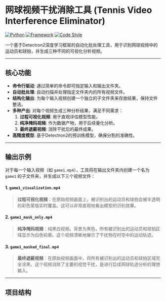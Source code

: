 # 网球视频干扰消除工具 (Tennis Video Interference Eliminator)

[![Python](https://img-shields.io/badge/Python-3.8+-blue.svg)](https://www.python.org/downloads/)
[![Framework](https://img.shields.io/badge/Framework-Detectron2-orange.svg)](https://github.com/facebookresearch/detectron2)
[![Code Style](https://img.shields.io/badge/Code%20Style-Clean-brightgreen.svg)]()

一个基于Detectron2深度学习框架的自动化批处理工具，用于识别网球视频中的运动员和球拍，并生成三种不同的可视化分析视频。

---

## 核心功能

-   **命令行驱动**: 通过简单的命令即可指定输入和输出文件夹。
-   **自动批处理**: 自动扫描并处理指定文件夹内的所有视频文件。
-   **结构化输出**: 为每个输入视频创建一个独立的子文件夹来存放结果，保持文件整洁。
-   **多种产出**: 对每个视频生成三种分析结果，满足不同需求：
    1.  **过程可视化视频**: 用于直观评估模型性能。
    2.  **纯净掩码视频**: 作为数据产物，用于后续量化分析。
    3.  **最终遮蔽视频**: 消除干扰后的最终成果。
-   **高精度模型**: 基于Detectron2的预训练模型，确保分割的准确性。

---

## 输出示例

对于每一个输入视频（如 `game1.mp4`），工具将在输出文件夹内创建一个名为 `game1` 的子文件夹，并生成以下三个视频文件：

#### 1. `game1_visualization.mp4`
> **过程可视化视频**：在原始视频画面上，被识别出的运动员和球拍会被半透明的彩色蒙版实时覆盖。这可以非常直观地看出模型的识别效果。

#### 2. `game1_mask_only.mp4`
> **纯净掩码视频**：纯黑白视频。背景为黑色，所有被识别出的运动员和球拍区域显示为白色轮廓。这个视频清晰地展示了干扰物在时空中的运动轨迹。

#### 3. `game1_masked_final.mp4`
> **最终遮蔽视频**：在原始视频画面中，将所有被识别出的运动员和球拍区域完全涂黑。这个视频消除了主要的视觉干扰，是进行后续网球轨迹分析的理想输入。

---

## 项目结构